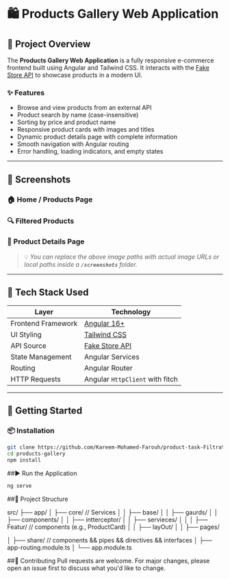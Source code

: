 
# 🛍️ Products Gallery Web Application

## 📝 Project Overview

The **Products Gallery Web Application** is a fully responsive e-commerce frontend built using Angular and Tailwind CSS. It interacts with the [Fake Store API](https://fakestoreapi.com/) to showcase products in a modern UI.

### ✨ Features

* Browse and view products from an external API
* Product search by name (case-insensitive)
* Sorting by price and product name
* Responsive product cards with images and titles
* Dynamic product details page with complete information
* Smooth navigation with Angular routing
* Error handling, loading indicators, and empty states

---

## 📸 Screenshots

### 🏠 Home / Products Page

### 🔍 Filtered Products

### 📄 Product Details Page

> 💡 *You can replace the above image paths with actual image URLs or local paths inside a ******`/screenshots`****** folder.*

---

## 🧱 Tech Stack Used

| Layer              | Technology                                  |
| ------------------ | ------------------------------------------- |
| Frontend Framework | [Angular 16+](https://angular.io/)          |
| UI Styling         | [Tailwind CSS](https://tailwindcss.com/)    |
| API Source         | [Fake Store API](https://fakestoreapi.com/) |
| State Management   | Angular Services                            |
| Routing            | Angular Router                              |
| HTTP Requests      | Angular `HttpClient` with fitch             |

---

## 🚀 Getting Started

### 📦 Installation

```bash
git clone https://github.com/Kareem-Mohamed-Farouh/product-task-Filtration.git
cd products-gallery
npm install
```

##▶️ Run the Application
```bash
ng serve
```

##📂 Project Structure

src/
├── app/
│   ├── core/              // Services
│   │    ├── base/
│   │    ├── gaurds/
│   │    ├── components/
│   │    ├── intterceptor/
│   │    ├── servieces/
│   │ 
│   ├── Featur/        //  components (e.g., ProductCard)
│   │    ├── layOut/
│   │    ├── pages/ 
 
│   ├── share/             // components && pipes && directives && interfaces
│   ├── app-routing.module.ts
│   └── app.module.ts



##🤝 Contributing
Pull requests are welcome. For major changes, please open an issue first to discuss what you'd like to change.
